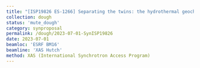 ```yaml
---
title: "[ISP19826 ES-1266] Separating the twins: the hydrothermal geochemistry of Nb and Ta"
collection: dough
status: 'mute_dough'
category: synproposal
permalink: /dough/2023-07-01-SynISP19826
date: 2023-07-01
beamloc: 'ESRF BM16'
beamline: 'XAS Hutch'
method: XAS (International Synchrotron Access Program)
---
```

